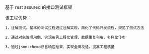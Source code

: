 基于 rest assured 的接口测试框架

该工程优势：
    
    1，注解测试，基本的测试过程通过注解实现，简化了代码开发流程，规范了测试方法
    
    2，通过对象管理用例，实现用例工程化管理，数据重复利用，多样化传参
    
    3，通过jsonschema断言响应结果，实现全面校验，提高工程质量
  
    
    
